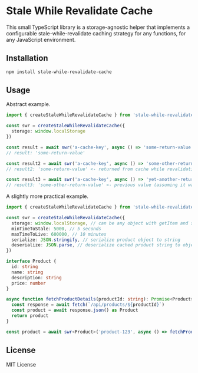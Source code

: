 # Stale While Revalidate Cache

This small TypeScript library is a storage-agnostic helper that implements a configurable stale-while-revalidate caching strategy for any functions, for any JavaScript environment.

## Installation

```sh
npm install stale-while-revalidate-cache
```

## Usage

Abstract example.

```typescript
import { createStaleWhileRevalidateCache } from 'stale-while-revalidate-cache'

const swr = createStaleWhileRevalidateCache({
  storage: window.localStorage
})

const result = await swr('a-cache-key', async () => 'some-return-value')
// result: 'some-return-value'

const result2 = await swr('a-cache-key', async () => 'some-other-return-value')
// result2: 'some-return-value' <- returned from cache while revalidating to new value for next invocation

const result3 = await swr('a-cache-key', async () => 'yet-another-return-value')
// result3: 'some-other-return-value' <- previous value (assuming it was already revalidated and cached by now)
```

A slightly more practical example.

```typescript
import { createStaleWhileRevalidateCache } from 'stale-while-revalidate-cache'

const swr = createStaleWhileRevalidateCache({
  storage: window.localStorage, // can be any object with getItem and setItem methods
  minTimeToStale: 5000, // 5 seconds
  maxTimeToLive: 600000, // 10 minutes
  serialize: JSON.stringify, // serialize product object to string
  deserialize: JSON.parse, // deserialize cached product string to object
})

interface Product {
  id: string
  name: string
  description: string
  price: number
}

async function fetchProductDetails(productId: string): Promise<Product> {
  const response = await fetch(`/api/products/${productId}`)
  const product = await response.json() as Product
  return product
}

const product = await swr<Product>('product-123', async () => fetchProductDetails('product-123'))

```

## License

MIT License
